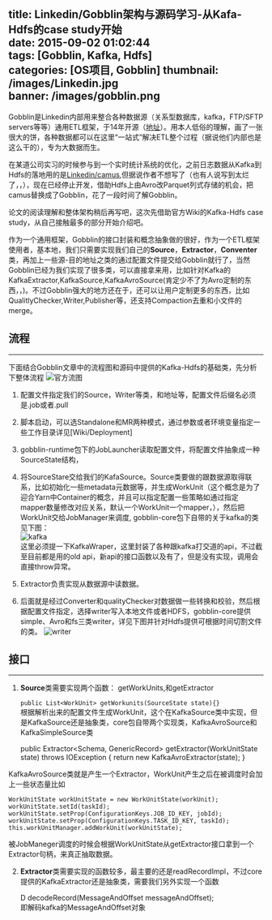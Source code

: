 title: Linkedin/Gobblin架构与源码学习-从Kafa-Hdfs的case study开始  
date: 2015-09-02 01:02:44  
tags: [Gobblin, Kafka, Hdfs]  
categories: [OS项目, Gobblin] 
thumbnail: /images/Linkedin.jpg  
banner: /images/gobblin.png  
---

Gobblin是Linkedin内部用来整合各种数据源（关系型数据库，kafka，FTP/SFTP servers等等）通用ETL框架，于14年开源（[地址](https://github.com/linkedin/gobblin)）。用本人低俗的理解，画了一张很大的饼，各种数据都可以在这里“一站式”解决ETL整个过程（据说他们内部也是这么干的），专为大数据而生。

在某道公司实习的时候参与到一个实时统计系统的优化，之前日志数据从Kafka到Hdfs的落地用的是[Linkedin/camus](https://github.com/linkedin/camus),但据说作者不想写了（也有人说写到太烂了，，），现在已经停止开发，借助Hdfs上由Avro改Parquet列式存储的机会，把camus替换成了Gobblin，花了一段时间了解Gobblin。  

论文的阅读理解和整体架构稍后再写吧，这次先借助官方Wiki的Kafka-Hdfs case study，从自己接触最多的部分开始介绍吧。  

作为一个通用框架，Gobblin的接口封装和概念抽象做的很好，作为一个ETL框架使用者，基本地，我们只需要实现我们自己的**Source**，**Extractor**，**Conventer**类，再加上一些源-目的地址之类的通过配置文件提交给Gobblin就行了，当然Gobblin已经为我们实现了很多类，可以直接拿来用，比如针对Kafka的KafkaExtractor,KafkaSource,KafkaAvroSource(肯定少不了为Avro定制的东西，，)。不过Gobblin强大的地方还在于，还可以让用户定制更多的东西，比如QualitlyChecker,Writer,Publisher等，还支持Compaction去重和小文件的merge。
<!-- more -->
## 流程 ##
---
下面结合Gobblin文章中的流程图和源码中提供的Kafka-Hdfs的基础类，先分析下整体流程
![官方流图](/images/linkedin-gobblin-scalable-ingestion-flow.png)

1. 配置文件指定我们的Source，Writer等类，和地址等，配置文件后缀名必须是.job或者.pull  
2. 脚本启动，可以选Standalone和MR两种模式，通过参数或者环境变量指定一些工作目录详见[Wiki/Deployment]
3. gobblin-runtime包下的JobLauncher读取配置文件，将配置文件抽象成一种SourceState结构，
4. 将SourceStare交给我们的KafaSource。Source类要做的跟数据源取得联系，比如初始化一些metadata元数据等，并生成WorkUnit（这个概念是为了迎合Yarn中Container的概念，并且可以指定配置一些策略如通过指定mapper数量修改对应关系，默认一个WorkUnit一个mapper，），然后把WorkUnit交给JobManager来调度, gobblin-core包下自带的关于kafka的类见下图：  
![kafka](/images/kafka.png)  
这里必须提一下KafkaWraper，这里封装了各种跟kafka打交道的api，不过截至目前都是用的old api，新api的接口函数以及有了，但是没有实现，调用会直接throw异常。

5. Extractor负责实现从数据源中读数据。
6. 后面就是经过Converter和qualityChecker对数据做一些转换和校验，然后根据配置文件指定，选择writer写入本地文件或者HDFS，gobblin-core提供simple、Avro和fs三类writer，详见下图并针对Hdfs提供可根据时间切割文件的类。
![writer](/images/writer.png)

## 接口 ##
---


1. **Source**类需要实现两个函数：  getWorkUnits,和getExtractor

    `public List<WorkUnit> getWorkunits(SourceState state){}`  
根据解析出来的配置文件生成WorkUnit，这个在KafkaSource类中实现，但是KafkaSource还是抽象类，core包自带两个实现类，KafkaAvroSource和KafkaSimpleSource类   

	public Extractor<Schema, GenericRecord> getExtractor(WorkUnitState state) throws IOException {
	return new KafkaAvroExtractor(state);
	  }  

KafkaAvroSource类就是产生一个Extractor，WorkUnit产生之后在被调度时会加上一些状态量比如  

	WorkUnitState workUnitState = new WorkUnitState(workUnit);
    workUnitState.setId(taskId);
    workUnitState.setProp(ConfigurationKeys.JOB_ID_KEY, jobId);
    workUnitState.setProp(ConfigurationKeys.TASK_ID_KEY, taskId);
    this.workUnitManager.addWorkUnit(workUnitState);
被JobManeger调度的时候会根据WorkUnitState从getExtractor接口拿到一个Extractor句柄，来真正抽取数据。  

2. **Extractor**类需要实现的函数较多，最主要的还是readRecordImpl，不过core提供的KafkaExtractor还是抽象类，需要我们另外实现一个函数   

    D decodeRecord(MessageAndOffset messageAndOffset);  
即解码kafka的MessageAndOffset对象

